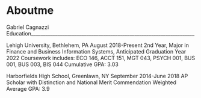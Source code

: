 # Aboutme
Gabriel Cagnazzi
Education____________________________________________________________________

Lehigh University, Bethlehem, PA                                                                                          August 2018-Present
2nd Year, Major in Finance and Business Information Systems, Anticipated Graduation Year 2022
Coursework includes: ECO 146, ACCT 151, MGT 043, PSYCH 001, BUS 001, BUS 003, BIS 044
Cumulative GPA: 3.03

Harborfields High School, Greenlawn, NY 		                                          September 2014-June 2018
AP Scholar with Distinction and National Merit Commendation
Weighted Average GPA: 3.9

